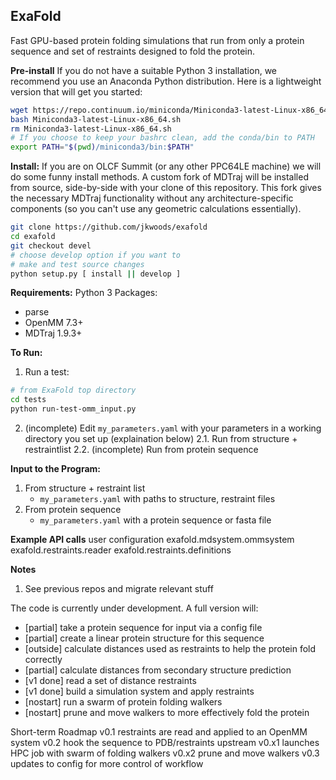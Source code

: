 ## ExaFold

Fast GPU-based protein folding simulations that run from only a protein sequence and set of restraints designed
to fold the protein.

**Pre-install**
If you do not have a suitable Python 3 installation, we recommend you use an Anaconda Python distribution.
Here is a lightweight version that will get you started:
```bash
wget https://repo.continuum.io/miniconda/Miniconda3-latest-Linux-x86_64.sh
bash Miniconda3-latest-Linux-x86_64.sh
rm Miniconda3-latest-Linux-x86_64.sh
# If you choose to keep your bashrc clean, add the conda/bin to PATH
export PATH="$(pwd)/miniconda3/bin:$PATH"
```

**Install:**
If you are on OLCF Summit (or any other PPC64LE machine) we will do some funny install methods. A custom fork of 
MDTraj will be installed from source, side-by-side with your clone of this repository. This fork gives the
necessary MDTraj functionality without any architecture-specific components (so you can't use any geometric
calculations essentially).
```bash
git clone https://github.com/jkwoods/exafold
cd exafold
git checkout devel
# choose develop option if you want to
# make and test source changes
python setup.py [ install || develop ]
```

**Requirements:**
Python 3
Packages:
 - parse
 - OpenMM 7.3+
 - MDTraj 1.9.3+

**To Run:**
1. Run a test:
```bash
# from ExaFold top directory
cd tests
python run-test-omm_input.py
```
2. (incomplete) Edit `my_parameters.yaml` with your parameters in a working directory you set up (explaination below)
2.1. Run from structure + restraintlist
2.2. (incomplete) Run from protein sequence

**Input to the Program:**
1. From structure + restraint list
   - `my_parameters.yaml` with paths to structure, restraint files
2. From protein sequence
   - `my_parameters.yaml` with a protein sequence or fasta file

**Example API calls**
user configuration
exafold.mdsystem.ommsystem
exafold.restraints.reader
exafold.restraints.definitions

**Notes**
1. See previous repos and migrate relevant stuff

The code is currently under development. A full version will:
  - [partial] take a protein sequence for input via a config file
  - [partial] create a linear protein structure for this sequence
  - [outside] calculate distances used as restraints to help the protein fold correctly
  - [partial] calculate distances from secondary structure prediction
  - [v1 done] read a set of distance restraints
  - [v1 done] build a simulation system and apply restraints
  - [nostart] run a swarm of protein folding walkers
  - [nostart] prune and move walkers to more effectively fold the protein

Short-term Roadmap
v0.1  restraints are read and applied to an OpenMM system
v0.2  hook the sequence to PDB/restraints upstream
v0.x1 launches HPC job with swarm of folding walkers
v0.x2 prune and move walkers
v0.3  updates to config for more control of workflow
